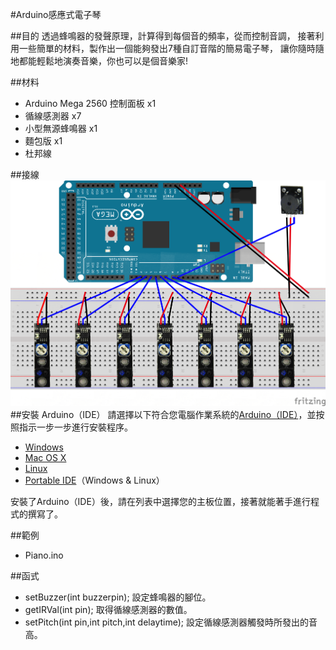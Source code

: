 #Arduino感應式電子琴

##目的
透過蜂鳴器的發聲原理，計算得到每個音的頻率，從而控制音調，
接著利用一些簡單的材料，製作出一個能夠發出7種自訂音階的簡易電子琴，
讓你隨時隨地都能輕鬆地演奏音樂，你也可以是個音樂家!

##材料
* Arduino Mega 2560 控制面板 x1
* 循線感測器 x7  
* 小型無源蜂鳴器 x1  
* 麵包版 x1  
* 杜邦線  

##接線
![接線圖](/Piano.png)
##安裝
Arduino（IDE）
請選擇以下符合您電腦作業系統的[Arduino（IDE）](https://www.arduino.cc/en/Main/Software)，並按照指示一步一步進行安裝程序。

* [Windows](https://www.arduino.cc/en/Guide/Windows)
* [Mac OS X](https://www.arduino.cc/en/Guide/MacOSX)
* [Linux](https://www.arduino.cc/en/Guide/Linux)
* [Portable IDE](https://www.arduino.cc/en/Guide/PortableIDE)（Windows & Linux）

安裝了Arduino（IDE）後，請在列表中選擇您的主板位置，接著就能著手進行程式的撰寫了。

##範例
* Piano.ino

##函式
* setBuzzer(int buzzerpin);
設定蜂鳴器的腳位。
* getIRVal(int pin);
取得循線感測器的數值。
* setPitch(int pin,int pitch,int delaytime);
設定循線感測器觸發時所發出的音高。





